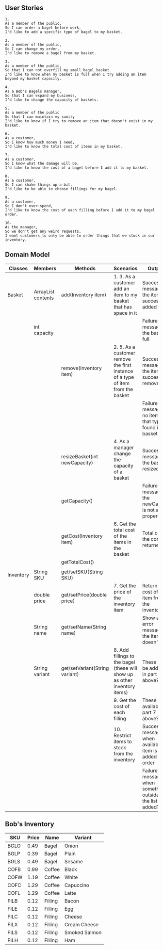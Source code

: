 
## User Stories

```
1.
As a member of the public,
So I can order a bagel before work,
I'd like to add a specific type of bagel to my basket.
```

```
2.
As a member of the public,
So I can change my order,
I'd like to remove a bagel from my basket.
```

```
3.
As a member of the public,
So that I can not overfill my small bagel basket
I'd like to know when my basket is full when I try adding an item beyond my basket capacity.
```

```
4.
As a Bob's Bagels manager,
So that I can expand my business,
I’d like to change the capacity of baskets.
```

```
5.
As a member of the public
So that I can maintain my sanity
I'd like to know if I try to remove an item that doesn't exist in my basket.
```

```
6.
As a customer,
So I know how much money I need,
I'd like to know the total cost of items in my basket.
```

```
7.
As a customer,
So I know what the damage will be,
I'd like to know the cost of a bagel before I add it to my basket.
```

```
8.
As a customer,
So I can shake things up a bit,
I'd like to be able to choose fillings for my bagel.
```

```
9.
As a customer,
So I don't over-spend,
I'd like to know the cost of each filling before I add it to my bagel order.
```

```
10.
As the manager,
So we don't get any weird requests,
I want customers to only be able to order things that we stock in our inventory.
```

## Domain Model

| Classes   | Members                       | Methods                        | Scenarios                                                                       | Outputs                                                          |
|-----------|-------------------------------|--------------------------------|---------------------------------------------------------------------------------|------------------------------------------------------------------|
| Basket    | ArrayList<Inventory> contents | add(Inventory item)            | 1. 3. As a customer add an item to my basket that has space in it               | Success message if the item is successfully added                |
|           | int capacity                  |                                |                                                                                 | Failure message if the basket is full                            |
|           |                               | remove(Inventory item)         | 2. 5. As a customer remove the first instance of a type of item from the basket | Success message if the item is successfully removed              |
|           |                               |                                |                                                                                 | Failure message if no items of that type are found in the basket |
|           |                               | resizeBasket(int newCapacity)  | 4. As a manager change the capacity of a basket                                 | Success message if the basket is resized                         |
|           |                               | getCapacity()                  |                                                                                 | Failure message if the newCapacity is not a proper size          |
|           |                               | getCost(Inventory item)        | 6. Get the total cost of the items in the basket                                | Total cost of the contents returned                              |
|           |                               | getTotalCost()                 |                                                                                 |                                                                  |
|           |                               |                                |                                                                                 |                                                                  |
| Inventory | String SKU                    | get/setSKU(String SKU)         |                                                                                 |                                                                  |
|           | double price                  | get/setPrice(double price)     | 7. Get the price of the inventory item                                          | Return the cost of an item from the inventory                    |
|           | String name                   | get/setName(String name)       |                                                                                 | Show an error message if the item doesn't exist                  |
|           | String variant                | get/setVariant(String variant) | 8. Add fillings to the bagel (these will show up as other inventory items)      | These will be addable in part 1 above????                        |
|           |                               |                                | 9. Get the cost of each filling                                                 | These are available as part 7 above?                             |
|           |                               |                                | 10. Restrict items to stock from the inventory                                  | Success message when available item is added to order            |
|           |                               |                                |                                                                                 | Failure message when something outside of the list is added???   |


## Bob's Inventory

| SKU  | Price | Name    | Variant       |
|------|-------|---------|---------------|
| BGLO | 0.49  | Bagel   | Onion         |
| BGLP | 0.39  | Bagel   | Plain         |
| BGLS | 0.49  | Bagel   | Sesame        |
| COFB | 0.99  | Coffee  | Black         |
| COFW | 1.19  | Coffee  | White         |
| COFC | 1.29  | Coffee  | Capuccino     |
| COFL | 1.29  | Coffee  | Latte         |
| FILB | 0.12  | Filling | Bacon         |
| FILE | 0.12  | Filling | Egg           |
| FILC | 0.12  | Filling | Cheese        |
| FILX | 0.12  | Filling | Cream Cheese  |
| FILS | 0.12  | Filling | Smoked Salmon |
| FILH | 0.12  | Filling | Ham           |

